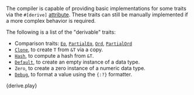 The compiler is capable of providing basic implementations for some traits via
the `#[derive]` [attribute][attribute]. These traits can still be
manually implemented if a more complex behavior is required.

The following is a list of the "derivable" traits:
* Comparison traits:
  [`Eq`][eq],
  [`PartialEq`][partial-eq],
  [`Ord`][ord],
  [`PartialOrd`][partial-ord]
* [`Clone`][clone],
  to create `T` from `&T` via a copy.
* [`Hash`][hash], to
  compute a hash from `&T`.
* [`Default`][default],
  to create an empty instance of a data type.
* `Zero`, to
  create a zero instance of a numeric data type.
* [`Debug`][debug], to
  format a value using the `{:?}` formatter.

{derive.play}

[attribute]: /attribute.html
[eq]: http://doc.rust-lang.org/std/cmp/trait.Eq.html
[partial-eq]: http://doc.rust-lang.org/std/cmp/trait.PartialEq.html
[ord]: http://doc.rust-lang.org/std/cmp/trait.Ord.html
[partial-ord]: http://doc.rust-lang.org/std/cmp/trait.PartialOrd.html
[clone]: http://doc.rust-lang.org/std/clone/trait.Clone.html
[hash]: http://doc.rust-lang.org/std/hash/trait.Hash.html
[default]: http://doc.rust-lang.org/std/default/trait.Default.html
[debug]: http://doc.rust-lang.org/std/fmt/trait.Debug.html

